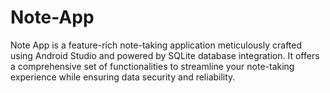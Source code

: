 # Note-App
Note App is a feature-rich note-taking application meticulously crafted using Android Studio and powered by SQLite database integration. It offers a comprehensive set of functionalities to streamline your note-taking experience while ensuring data security and reliability.
